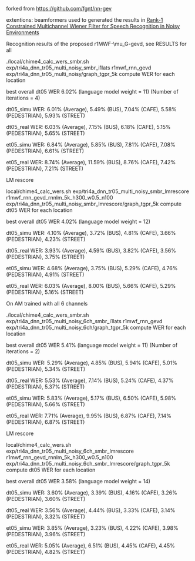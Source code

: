forked from https://github.com/fgnt/nn-gev 

extentions: beamformers used to generated the results in [Rank-1 Constrained Multichannel Wiener Filter for Speech Recognition in Noisy Environments](https://arxiv.org/abs/1707.00201)

Recognition results of the proposed r1MWF-\mu_G-gevd, see RESULTS for all

./local/chime4_calc_wers_smbr.sh exp/tri4a_dnn_tr05_multi_noisy_smbr_i1lats r1mwf_rnn_gevd exp/tri4a_dnn_tr05_multi_noisy/graph_tgpr_5k
compute WER for each location

best overall dt05 WER 6.02% (language model weight = 11)
 (Number of iterations = 4)

dt05_simu WER: 6.01% (Average), 5.49% (BUS), 7.04% (CAFE), 5.58% (PEDESTRIAN), 5.93% (STREET)

dt05_real WER: 6.03% (Average), 7.15% (BUS), 6.18% (CAFE), 5.15% (PEDESTRIAN), 5.65% (STREET)

et05_simu WER: 6.84% (Average), 5.85% (BUS), 7.81% (CAFE), 7.08% (PEDESTRIAN), 6.61% (STREET)

et05_real WER: 8.74% (Average), 11.59% (BUS), 8.76% (CAFE), 7.42% (PEDESTRIAN), 7.21% (STREET)


LM rescore

local/chime4_calc_wers.sh exp/tri4a_dnn_tr05_multi_noisy_smbr_lmrescore r1mwf_rnn_gevd_rnnlm_5k_h300_w0.5_n100 exp/tri4a_dnn_tr05_multi_noisy_smbr_lmrescore/graph_tgpr_5k
compute dt05 WER for each location

best overall dt05 WER 4.02% (language model weight = 12)

dt05_simu WER: 4.10% (Average), 3.72% (BUS), 4.81% (CAFE), 3.66% (PEDESTRIAN), 4.23% (STREET)

dt05_real WER: 3.93% (Average), 4.59% (BUS), 3.82% (CAFE), 3.56% (PEDESTRIAN), 3.75% (STREET)

et05_simu WER: 4.68% (Average), 3.75% (BUS), 5.29% (CAFE), 4.76% (PEDESTRIAN), 4.91% (STREET)

et05_real WER: 6.03% (Average), 8.00% (BUS), 5.66% (CAFE), 5.29% (PEDESTRIAN), 5.16% (STREET)



On AM trained with all 6 channels

./local/chime4_calc_wers_smbr.sh exp/tri4a_dnn_tr05_multi_noisy_6ch_smbr_i1lats r1mwf_rnn_gevd exp/tri4a_dnn_tr05_multi_noisy_6ch/graph_tgpr_5k
compute WER for each location

best overall dt05 WER 5.41% (language model weight = 11)
 (Number of iterations = 2)

dt05_simu WER: 5.29% (Average), 4.85% (BUS), 5.94% (CAFE), 5.01% (PEDESTRIAN), 5.34% (STREET)

dt05_real WER: 5.53% (Average), 7.14% (BUS), 5.24% (CAFE), 4.37% (PEDESTRIAN), 5.37% (STREET)

et05_simu WER: 5.83% (Average), 5.17% (BUS), 6.50% (CAFE), 5.98% (PEDESTRIAN), 5.66% (STREET)

et05_real WER: 7.71% (Average), 9.95% (BUS), 6.87% (CAFE), 7.14% (PEDESTRIAN), 6.87% (STREET)


LM rescore

local/chime4_calc_wers.sh exp/tri4a_dnn_tr05_multi_noisy_6ch_smbr_lmrescore r1mwf_rnn_gevd_rnnlm_5k_h300_w0.5_n100 exp/tri4a_dnn_tr05_multi_noisy_6ch_smbr_lmrescore/graph_tgpr_5k
compute dt05 WER for each location

best overall dt05 WER 3.58% (language model weight = 14)

dt05_simu WER: 3.60% (Average), 3.39% (BUS), 4.16% (CAFE), 3.26% (PEDESTRIAN), 3.60% (STREET)

dt05_real WER: 3.56% (Average), 4.44% (BUS), 3.33% (CAFE), 3.14% (PEDESTRIAN), 3.32% (STREET)

et05_simu WER: 3.85% (Average), 3.23% (BUS), 4.22% (CAFE), 3.98% (PEDESTRIAN), 3.96% (STREET)

et05_real WER: 5.05% (Average), 6.51% (BUS), 4.45% (CAFE), 4.45% (PEDESTRIAN), 4.82% (STREET)
 
